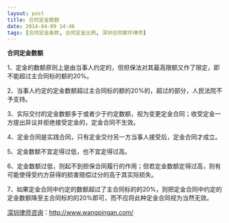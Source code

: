 ```yaml
---
layout: post
title: 合同定金数额
date: 2014-04-09 14:46
tags: [合同定金条款, 合同定金比例, 深圳合同案件律师]
---
```

<strong>合同定金数额</strong>

1、定金的数额原则上是由当事人约定的，但担保法对其最高限额又作了限定，即不能超过主合同标的额的20%。

2、当事人约定的定金数额超过主合同标的额的20%的，超过的部分，人民法院不予支持。

3、实际交付的定金数额多于或者少于约定数额，视为变更定金合同；收受定金一方提出异议并拒绝接受定金的，定金合同不生效。

4、定金合同是实践合同，只有定金交付另一方当事人接受后，定金合同才成立。

5、定金数额不宜定得过低，也不宜定得过高。

6、定金数额过低，则起不到担保合同履行的作用；但若定金数额定得过高，则有可能使得受约方获得的损害赔偿过分的高于其实际损失。

7、如果定金合同中约定的数额超过了主合同标的的20%，则把定金合同中约定的定金数额降至主合同标的的20%即可，而不应将此种定金合同视为当然无效。

<a href="http://www.wangpingan.com/">深圳律师咨询</a>：<a href="http://www.wangpingan.com/">http://www.wangpingan.com/</a>

